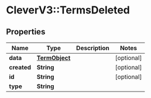 # CleverV3::TermsDeleted

## Properties
Name | Type | Description | Notes
------------ | ------------- | ------------- | -------------
**data** | [**TermObject**](TermObject.md) |  | [optional] 
**created** | **String** |  | [optional] 
**id** | **String** |  | [optional] 
**type** | **String** |  | 

